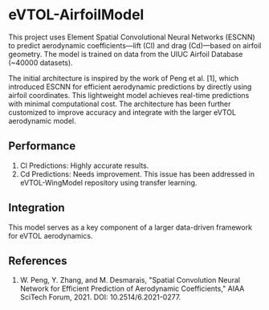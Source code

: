 # eVTOL-AirfoilModel

This project uses Element Spatial Convolutional Neural Networks (ESCNN) to predict aerodynamic coefficients—lift (Cl) and drag (Cd)—based on airfoil geometry.
The model is trained on data from the UIUC Airfoil Database (~40000 datasets).

The initial architecture is inspired by the work of Peng et al. [1], which introduced ESCNN for efficient aerodynamic predictions by directly using airfoil coordinates. 
This lightweight model achieves real-time predictions with minimal computational cost.
The architecture has been further customized to improve accuracy and integrate with the larger eVTOL aerodynamic model.

## Performance
1. Cl Predictions: Highly accurate results.
2. Cd Predictions: Needs improvement. This issue has been addressed in eVTOL-WingModel repository using transfer learning.

## Integration
This model serves as a key component of a larger data-driven framework for eVTOL aerodynamics.

## References
1. W. Peng, Y. Zhang, and M. Desmarais, "Spatial Convolution Neural Network for Efficient Prediction of Aerodynamic Coefficients," AIAA SciTech Forum, 2021. DOI: 10.2514/6.2021-0277.